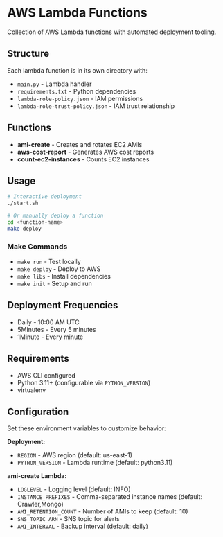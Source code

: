 # AWS Lambda Functions

Collection of AWS Lambda functions with automated deployment tooling.

## Structure

Each lambda function is in its own directory with:
- `main.py` - Lambda handler
- `requirements.txt` - Python dependencies
- `lambda-role-policy.json` - IAM permissions
- `lambda-role-trust-policy.json` - IAM trust relationship

## Functions

- **ami-create** - Creates and rotates EC2 AMIs
- **aws-cost-report** - Generates AWS cost reports
- **count-ec2-instances** - Counts EC2 instances

## Usage

```bash
# Interactive deployment
./start.sh

# Or manually deploy a function
cd <function-name>
make deploy
```

### Make Commands

- `make run` - Test locally
- `make deploy` - Deploy to AWS
- `make libs` - Install dependencies
- `make init` - Setup and run

## Deployment Frequencies

- Daily - 10:00 AM UTC
- 5Minutes - Every 5 minutes
- 1Minute - Every minute

## Requirements

- AWS CLI configured
- Python 3.11+ (configurable via `PYTHON_VERSION`)
- virtualenv

## Configuration

Set these environment variables to customize behavior:

**Deployment:**
- `REGION` - AWS region (default: us-east-1)
- `PYTHON_VERSION` - Lambda runtime (default: python3.11)

**ami-create Lambda:**
- `LOGLEVEL` - Logging level (default: INFO)
- `INSTANCE_PREFIXES` - Comma-separated instance names (default: Crawler,Mongo)
- `AMI_RETENTION_COUNT` - Number of AMIs to keep (default: 10)
- `SNS_TOPIC_ARN` - SNS topic for alerts
- `AMI_INTERVAL` - Backup interval (default: daily)
